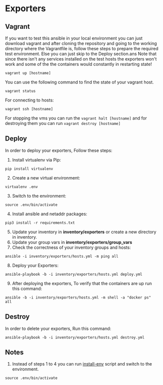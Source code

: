 # Exporters
## Vagrant
If you want to test this ansible in your local environment you can just download vagrant and after cloning the repository and going to the working directory where the Vagrantfile is, follow these steps to prepare the required test environment. Else you can just skip to the Deploy section.ans
Note that since there isn't any services installed on the test hosts the exporters won't work and some of the the containers would constantly in restarting state!
```
vagrant up [hostname]
```
You can use the following command to find the state of your vagrant host.
```
vagrant status
```
For connecting to hosts:
```
vagrant ssh [hostname]
```
For stopping the vms you can run the `vagrant halt [hostname]` and for destroying them you can run `vagrant destroy [hostname]`
## Deploy
In order to deploy your exporters, Follow these steps:

1. Install virtualenv via Pip:
```
pip install virtualenv
```
2. Create a new virtual environment:
```
virtualenv .env
```
3. Switch to the environment:
```
source .env/bin/activate
```
4. Install ansible and netaddr packages:
```
pip3 install -r requirements.txt
```
5. Update your inventory in **inventory/exporters** or create a new directory in inventory.
6. Update your group vars in **inventory/exporters/group_vars**
7. Check the correctness of your inventory groups and hosts:
```
ansible -i inventory/exporters/hosts.yml -m ping all

```
8. Deploy your Exporters:
```
ansible-playbook -b -i inventory/exporters/hosts.yml deploy.yml
```
9. After deploying the exporters, To verify that the containers are up run this command:
```
ansible -b -i inventory/exporters/hosts.yml -m shell -a "docker ps" all
```

## Destroy
In order to delete your exporters, Run this command:
```
ansible-playbook -b -i inventory/exporters/hosts.yml destroy.yml
```
## Notes
1. Instead of steps 1 to 4 you can run [install-env]([https://github.com](https://github.com/mahdiyehmr/ansible-exporters/blob/main/install-venv.sh)https://github.com/mahdiyehmr/ansible-exporters/blob/main/install-venv.sh) script and switch to the environment.
```
source .env/bin/activate
```
